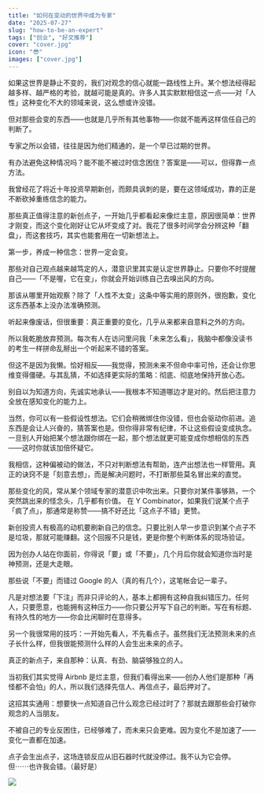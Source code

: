 ```yaml
---
title: "如何在变动的世界中成为专家"
date: "2025-07-27"
slug: "how-to-be-an-expert"
tags: ["创业", "好文推荐"]
cover: "cover.jpg"
icon: "😎"
images: ["cover.jpg"]
---
```

如果这世界是静止不变的，我们对观念的信心就能一路线性上升。某个想法经得起越多样、越严格的考验，就越可能是真的。许多人其实默默相信这一点——对「人性」这种变化不大的领域来说，这么想或许没错。



但对那些会变的东西——也就是几乎所有其他事物——你就不能再这样信任自己的判断了。



专家之所以会错，往往是因为他们精通的，是一个早已过期的世界。



有办法避免这种情况吗？能不能不被过时信念困住？答案是——可以，但得靠一点方法。



我曾经花了将近十年投资早期新创，而颇具讽刺的是，要在这领域成功，靠的正是不断砍掉重练信念的能力。



那些真正值得注意的新创点子，一开始几乎都看起来像烂主意，原因很简单：世界才刚变，而这个变化刚好让它从坏变成了对。我花了很多时间学会分辨这种「翻盘」，而这套技巧，其实也能套用在一切新想法上。



第一步，养成一种信念：世界一定会变。



那些对自己观点越来越笃定的人，潜意识里其实是认定世界静止。只要你不时提醒自己——「不是喔，它在变」，你就会开始训练自己去嗅出风的方向。



那该从哪里开始观察？除了「人性不太变」这条中等实用的原则外，很抱歉，变化这东西基本上没办法准确预测。



听起来像废话，但很重要：真正重要的变化，几乎从来都来自意料之外的方向。



所以我乾脆放弃预测。每次有人在访问里问我「未来怎么看」，我脑中都像没读书的考生一样拼命乱掰出一个听起来不错的答案。



但这不是因为我懒。恰好相反——我觉得，预测未来不但命中率可怜，还会让你思维变得僵硬。与其乱猜，不如选择更实际的策略：彻底、彻底地保持开放心态。



别自以为知道方向，先诚实地承认——我根本不知道哪边才是对的。然后把注意力全放在感知变化的能力上。



当然，你可以有一些假设性想法。它们会稍微绑住你没错，但也会驱动你前进。追东西是会让人兴奋的，猜答案也是。但你得非常有纪律，不让这些假设变成执念。
一旦别人开始把某个想法跟你绑在一起，那个想法就更可能变成你想相信的东西——这时你就该加倍怀疑它。



我相信，这种偏被动的做法，不只对判断想法有帮助，连产出想法也一样管用。真正的诀窍不是「刻意去想」，而是解决问题时，不打断那些莫名冒出来的直觉。



那些变化的风，常从某个领域专家的潜意识中吹出来。只要你对某件事够熟，一个突然跳出来的怪念头，几乎都有价值。
在 Y Combinator，如果我们说某个点子「疯了点」，那通常是称赞——搞不好还比「这点子不错」更赞。



新创投资人有极高的动机要刷新自己的信念。只要比别人早一步意识到某个点子不是垃圾，那就可能赚翻。这个回报不只是钱，更是你整个判断体系的现场验证。



因为创办人站在你面前，你得说「要」或「不要」，几个月后你就会知道你当时是神预测，还是大走眼。



那些说「不要」而错过 Google 的人（真的有几个），这笔帐会记一辈子。



凡是对想法要「下注」而非只评论的人，基本上都拥有这种自我纠错压力。任何人，只要愿意，也能拥有这种压力——你只要公开写下自己的判断。写在有标题、有持久性的地方——你会比闲聊时在意得多。



另一个我很常用的技巧：一开始先看人，不先看点子。虽然我们无法预测未来的点子长什么样，但我很能预测什么样的人会生出未来的点子。



真正的新点子，来自那种：认真、有劲、脑袋够独立的人。



当初我们其实觉得 Airbnb 是烂主意，但我们看得出来——创办人他们是那种「再怪都不会怕」的人，所以我们选择先信人、再信点子，最后押对了。



这招其实通用：想要快一点知道自己什么观念已经过时了？那就去跟那些会打破你观念的人当朋友。



不被自己的专业反困住，已经够难了，而未来只会更难。因为变化不是加速了——变化一直都在加速。



点子会生出点子，这场连锁反应从旧石器时代就没停过。我不认为它会停。
但⋯⋯也许我会错。（最好是）




![](https://prod-files-secure.s3.us-west-2.amazonaws.com/112d0858-5090-4d34-a606-b75eb8d65fd2/46476355-9cf3-4e99-9b7a-3531bc426380/1000202064.png?X-Amz-Algorithm=AWS4-HMAC-SHA256&X-Amz-Content-Sha256=UNSIGNED-PAYLOAD&X-Amz-Credential=ASIAZI2LB466QIP5RRQS%2F20250823%2Fus-west-2%2Fs3%2Faws4_request&X-Amz-Date=20250823T111002Z&X-Amz-Expires=3600&X-Amz-Security-Token=IQoJb3JpZ2luX2VjENL%2F%2F%2F%2F%2F%2F%2F%2F%2F%2FwEaCXVzLXdlc3QtMiJGMEQCIDmrfBGTc%2BugtaEWV2bgEjKPdDKyIWcT%2Bf8zzTrWXWvyAiAuwiqSa5XjqcpuVGCVUrCln%2FFwEOPTrQixxqLNjm7lfSr%2FAwgrEAAaDDYzNzQyMzE4MzgwNSIMyMRu17JFKtNUUTLWKtwD1wW5L7MEZibPwNzxCAVmhspAR9o1hsz%2BtwssbH0r9Itgb6YmNyVrcyIOS8g7beXYEqr4T5klpFdSWq6urLzm8CRqCAePkE8165ASvqwFuFOqbx67028iHlwhxyP6i7fKUJ4ZVLI9pzgXXe9ZRKaHa%2FZgmVtU7h7eLsbQn0vRB1cn95HGnqYvsnDMHyXkcX%2BFKmZQbrRh74OHyKpesT3oSKmf8JlAicPR0YqrV%2F3oJ17eR8cMDRkS3uwzxJZqLzzWz%2BNQ7OcYPFmCdJ4pGg0RePJvZKZhwTqD0%2F4JodOv2CqO617B6lfbIXVhmIJ73QECMTVSlRc8JroKOx%2BGZSKxv4Gu5s7K%2BuC5LL%2BbwAJj%2B0rsufbb4BsNGpXLTgjnfOTnXVgJeUvlvDmdx98R7uThO%2ByyyMtRyCS%2BtOyT%2B2jL5n2ZguEbB6ttMkKXNSZ1CKWrUzKLJw85d1XpRoSu%2B1wc7eTG%2BLrOVZT%2Bva%2FSdBcPjZMdxkGBzS2eAiv%2F1iXi0h6ZI4cBJWJFTSfojuZnqR35o9tmtzUQTHUnyeXZmVWtKwgG7deFnNMCO7NpG17%2Bcrii0hAUTumY6WTld7eC5BpBP%2BRhVFq2cRvlqFYPcLR5%2BTZmMwr4tu8WYaqw2D4w25%2BmxQY6pgHCwGSbeQzNVJZqAo27JZIco%2FCjn8A1z9CwNzgYRmA5PwFOIDuBdm7BO93CzrBWQArB2v0NAueunntHkzI1EhsnqIN%2BkPIuKX7X2kVAnYPG2YaM%2FHBTgrXQ691tkXLMUt%2F28YJ2Cv1mKZdor88uiNYnjCLR6X4%2F%2BUP93wA%2BpGW%2Bv6F0hqqGS25f8TYHBlJNNbchkesbWy8%2BoUdlei%2FXJ4W61YzjKlG8&X-Amz-Signature=ff3bc69cc2b98a772568fe64bd0fb51bb9f9442f41c5e71718da6d90a8a743ca&X-Amz-SignedHeaders=host&x-amz-checksum-mode=ENABLED&x-id=GetObject)

